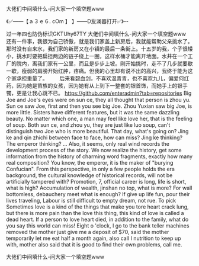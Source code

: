 大佬们中间填什么-问大家一个填空题www

《✅——【ａ３ｅ６. cOm 】 】——D友澜器打开✅》--

过一年四也防伪标识GKTUhy67TY
大佬们中间填什么-问大家一个填空题www　　还有一件事，我很为自己骄傲，就是我们家盖上新房后，我就能帮助父亲挑水了。那时没有自来水，我们家的新房又在小镇的最后一条街上。十五岁的我，个子很矮小，挑水时要把扁担两边的链子绕上一圈，这样水桶才能离开地面。水井在一个工厂的院内，离我们家有一公里，而且是步步上坡。刚开始挑时，走不了几步就要歇一歇，瘦弱的肩膀开始红肿，疼痛。但我的心里却有说不出的高兴，我终于能为这个家承担重量了。
　　后来看碧血剑，不喜欢温青青，也不喜欢九儿，偏爱何红药，因为她是苗族的女孩，因为她有从上到下一整套的银首饰，而她手上的银手镯，更是让我心跳不已。
https://github.com/enteradmin?tab=repositories
Big Joe and Joe's eyes were on sun ce, they all thought that person is zhou yu.
Sun ce saw Joe, first and then you see big Joe.
Zhou Yuxian saw big Joe, is more little.
Sisters have different features, but it was the same dazzling beauty.
No matter which one, a man may feel like love her, that is the feeling of soup.
Both sun ce, and zhou yu, they are just like luo soup, can't distinguish two Joe who is more beautiful.
That day, what's going on?
Jing ke and qin zhichi between face to face, how can miss?
Jing ke thinking?
The emperor thinking?
...
Also, it seems, only real wind records the development process of the story.
We now realize the history, get some information from the history of charming word fragments, exactly how many real composition?
You know, the emperor, it is the maker of "burying Confucian".
From this perspective, in only a few people holds the era background, the cultural knowledge of historical records, will not be artificially tampered with?
Promotion, 7, official career is long, life is short, what is high?
Accumulation of wealth, jinshan no top, what is more?
For wall bottomless, debauchery meet what is enough?
If give up life fun, pour their lives traveling, Labour is still difficult to empty dream, not rue.
To pick
Sometimes love is a kind of the things that make you tore heart crack lung, but there is more pain than the love this thing, this kind of love is called a dead heart.
If a person to love heart died, in addition to the family, what do you say this world can miss!
Eight o 'clock, I go to the bank teller machines removed the mother just give me a deposit of $70, said the mother temporarily let me eat half a month again, also call I nutrition to keep up with, mother also said that it is good to find their own problems, call me.




大佬们中间填什么-问大家一个填空题www
